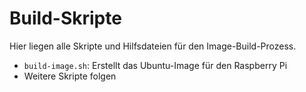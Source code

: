 # Build-Skripte

Hier liegen alle Skripte und Hilfsdateien für den Image-Build-Prozess.

- `build-image.sh`: Erstellt das Ubuntu-Image für den Raspberry Pi
- Weitere Skripte folgen
